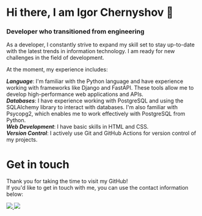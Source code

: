 # Hi there, I am Igor Chernyshov 👋

### Developer who transitioned from engineering

As a developer, I constantly strive to expand my skill set to stay up-to-date with the latest trends in information technology. I am ready for new challenges in the field of development.

At the moment, my experience includes:

***Language***: I'm familiar with the Python language and have experience working with frameworks like Django and FastAPI. These tools allow me to develop high-performance web applications and APIs.  
***Databases***: I have experience working with PostgreSQL and using the SQLAlchemy library to interact with databases. I'm also familiar with Psycopg2, which enables me to work effectively with PostgreSQL from Python.  
***Web Development***: I have basic skills in HTML and CSS.  
***Version Control***: I actively use Git and GitHub Actions for version control of my projects.  

# Get in touch 
Thank you for taking the time to visit my GitHub!   
If you'd like to get in touch with me, you can use the contact information below:

<a href="https://t.me/Igareokay" >
<img src="https://img.shields.io/badge/Telegram-2CA5E0?style=for-the-badge&logo=telegram&logoColor=white"/>
</a>
<a href="mailto:igchern95@gmail.com" >
<img src="https://img.shields.io/badge/Gmail-D14836?style=for-the-badge&logo=gmail&logoColor=white"/>
</a>
